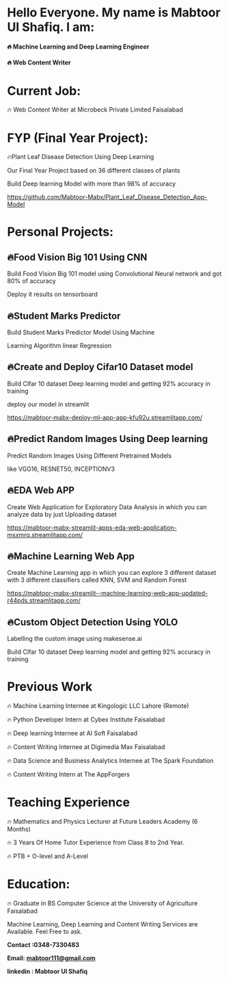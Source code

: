 # **Hello Everyone. My name is Mabtoor Ul Shafiq. I am:**

####  **🔥 Machine Learning and Deep Learning Engineer**

####  🔥 **Web Content Writer** 


# **Current Job:**

🔥 Web Content Writer at Microbeck Private Limited Faisalabad


# **FYP (Final Year Project):**

🔥Plant Leaf Disease Detection Using Deep Learning
  
  Our Final Year Project based on 36 different classes of plants 
  
  Build Deep learning Model with more than 98% of accuracy
  
  https://github.com/Mabtoor-Mabx/Plant_Leaf_Disease_Detection_App-Model


# **Personal Projects:**

## 🔥Food Vision Big 101 Using CNN
  
  Build Food Vision Big 101 model using Convolutional Neural network and got 80% of accuracy
  
  Deploy it results on tensorboard

## 🔥Student Marks Predictor
  
  Build Student Marks Predictor Model Using Machine
  
  Learning Algorithm linear Regression

## 🔥Create and Deploy Cifar10 Dataset model
  
  Build CIfar 10 dataset Deep learning model and getting 92% accuracy in training
  
  deploy our model in streamlit
  
  https://mabtoor-mabx-deploy-ml-app-app-kfu92u.streamlitapp.com/

## 🔥Predict Random Images Using Deep learning
  
  Predict Random Images Using Different Pretrained Models
  
  like VGG16, RESNET50, INCEPTIONV3

## 🔥EDA Web APP
  
  Create Web Application for Exploratory Data Analysis in which you can analyze data by just Uploading dataset
  
  https://mabtoor-mabx-streamlit-apps-eda-web-application-msxmrq.streamlitapp.com/

## 🔥Machine Learning Web App
  
  Create Machine Learning app in which you can explore 3 different dataset with 3 different classifiers called KNN, SVM and Random Forest
  
  https://mabtoor-mabx-streamlit--machine-learning-web-app-updated-r44pds.streamlitapp.com/

## 🔥Custom Object Detection Using YOLO
  
  Labelling the custom image using makesense.ai
  
  Build CIfar 10 dataset Deep learning model and getting 92% accuracy in training



# **Previous Work**

🔥 Machine Learning Internee at Kingologic LLC Lahore (Remote)

🔥 Python Developer Intern at Cybex Institute Faisalabad

🔥 Deep learning Internee at AI Soft Faisalabad

🔥 Content Writing Internee at Digimedia Max Faisalabad

🔥 Data Science and Business Analytics Internee at The Spark Foundation

🔥 Content Writing Intern at The AppForgers



# **Teaching Experience**

🔥 Mathematics and Physics Lecturer at Future Leaders Academy (6 Months)

🔥 3 Years Of Home Tutor Experience from Class 8 to 2nd Year. 

🔥 PTB + O-level and A-Level


# **Education**:

🔥 Graduate in BS Computer Science at the University of Agriculture Faisalabad


Machine Learning, Deep Learning and Content Writing Services are Available. Feel Free to ask. 

**Contact :0348-7330483**


**Email: mabtoor111@gmail.com**


**linkedin : Mabtoor Ul Shafiq**

